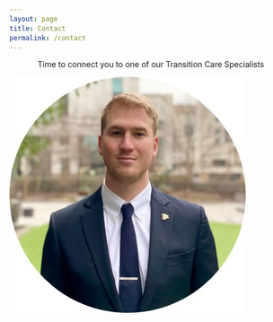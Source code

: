 ```yaml
---
layout: page
title: Contact
permalink: /contact
---
```


<center>Time to connect you to one of our Transition Care Specialists</center>



![title](assets/img/Team.jpg)


